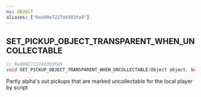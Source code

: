 ```yaml
---
ns: OBJECT
aliases: ["0xa90e7227a9303fa9"]
---
```

## SET_PICKUP_OBJECT_TRANSPARENT_WHEN_UNCOLLECTABLE

```c
// 0xA90E7227A9303FA9
void SET_PICKUP_OBJECT_TRANSPARENT_WHEN_UNCOLLECTABLE(Object object, bool Set);
```

Partly alpha's out pickups that are marked uncollectable for the local player by script

